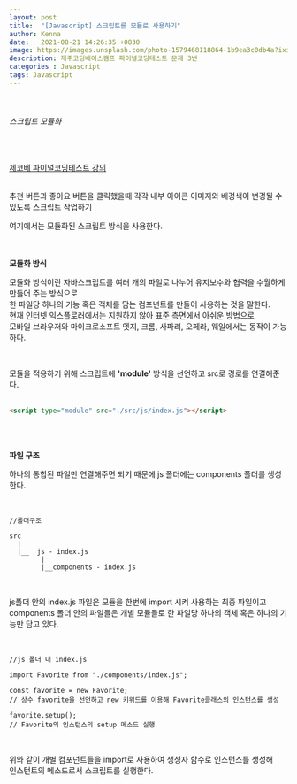```yaml
---
layout: post
title:  "[Javascript] 스크립트를 모듈로 사용하기"
author: Kenna
date:   2021-08-21 14:26:35 +0830
image: https://images.unsplash.com/photo-1579468118864-1b9ea3c0db4a?ixid=MnwxMjA3fDB8MHxwaG90by1wYWdlfHx8fGVufDB8fHx8&ixlib=rb-1.2.1&auto=format&fit=crop&w=1350&q=80
description: 제주코딩베이스캠프 파이널코딩테스트 문제 3번
categories : Javascript
tags: Javascript
---
```

<br>

###### 스크립트 모듈화

<br>

[제코베 파이널코딩테스트 강의](https://www.inflearn.com/course/%ED%94%84%EB%A1%A0%ED%8A%B8%EC%97%94%EB%93%9C-%ED%8C%8C%EC%9D%B4%EB%84%90-%EC%BD%94%EB%94%A9%ED%85%8C%EC%8A%A4%ED%8A%B8/dashboard)
<br><Br>

추천 버튼과 좋아요 버튼을 클릭했을때 각각 내부 아이콘 이미지와 배경색이 변경될 수 있도록 스크립트 작업하기  


여기에서는 모듈화된 스크립트 방식을 사용한다.   
<br>
<br>
  
**모듈화 방식** <br>

모듈화 방식이란 자바스크립트를 여러 개의 파일로 나누어 유지보수와 협력을 수월하게 만들어 주는 방식으로  
한 파일당 하나의 기능 혹은 객체를 담는 컴포넌트를 만들어 사용하는 것을 말한다.  
현재 인터넷 익스플로러에서는 지원하지 않아 표준 측면에서 아쉬운 방법으로  
모바일 브라우저와 마이크로소프트 엣지, 크롬, 사파리, 오페라, 웨일에서는 동작이 가능하다.  

<bR>

모듈을 적용하기 위해 스크립트에 **'module'** 방식을 선언하고 src로 경로를 연결해준다.  
<br>

```html
<script type="module" src="./src/js/index.js"></script>

```
<br>
<br>

**파일 구조**
<br>

하나의 통합된 파일만 연결해주면 되기 때문에 js 폴더에는 components 폴더를 생성한다. 

<br>

```
//폴더구조

src
  |
  |__  js - index.js
        |
        |__components - index.js
```
<br>

js폴더 안의 index.js 파일은 모듈을 한번에 import 시켜 사용하는 최종 파일이고  
components 폴더 안의 파일들은 개별 모듈들로 한 파일당 하나의 객체 혹은 하나의 기능만 담고 있다.  

<br>

```
//js 폴더 내 index.js

import Favorite from "./components/index.js";

const favorite = new Favorite;
// 상수 favorite을 선언하고 new 키워드를 이용해 Favorite클래스의 인스턴스를 생성

favorite.setup();
// Favorite의 인스턴스의 setup 메소드 실행
```

<br>

위와 같이 개별 컴포넌트들을 import로 사용하여 생성자 함수로 인스턴스를 생성해  
인스턴트의 메소드로서 스크립트를 실행한다.  

<br>
<br>